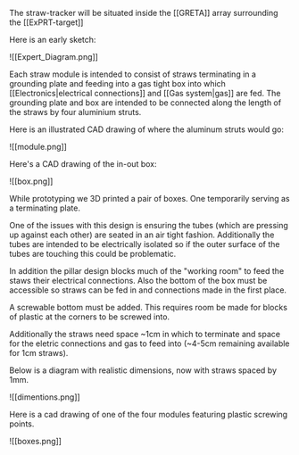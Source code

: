 The straw-tracker will be situated inside the [[GRETA]] array surrounding the [[ExPRT-target]]

Here is an early sketch:

![[Expert_Diagram.png]]


Each straw module is intended to consist of straws terminating in a grounding plate and feeding into a gas tight box into which [[Electronics|electrical connections]] and [[Gas system|gas]] are fed. The grounding plate and box are intended to be connected along the length of the straws by four aluminium struts.

Here is an illustrated CAD drawing of where the aluminum struts would go:

![[module.png]]

Here's a CAD drawing of the in-out box:

![[box.png]]

While prototyping we 3D printed a pair of boxes. One temporarily serving as a terminating plate.

One of the issues with this design is ensuring the tubes (which are pressing up against each other) are seated in an air tight fashion. Additionally the tubes are intended to be electrically isolated so if the outer surface of the tubes are touching this could be problematic.

In addition the pillar design blocks much of the "working room" to feed the staws their electrical connections. Also the bottom of the box must be accessible so straws can be fed in and connections made in the first place. 

A screwable bottom must be added. This requires room be made for blocks of plastic at the corners to be screwed into.

Additionally the straws need space ~1cm in which to terminate and space for the eletric connections and gas to feed into (~4-5cm remaining available for 1cm straws).

Below is a diagram with realistic dimensions, now with straws spaced by 1mm.

![[dimentions.png]]

Here is a cad drawing of one of the four modules featuring plastic screwing points.

![[boxes.png]]

